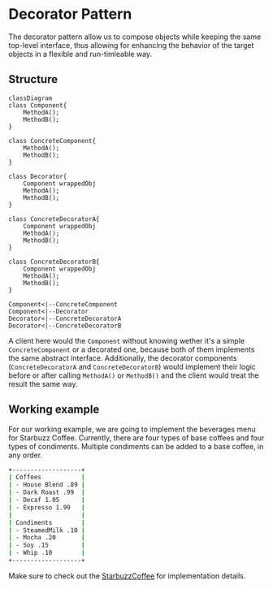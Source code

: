 # Decorator Pattern

The decorator pattern allow us to compose objects while keeping the same top-level interface, thus allowing for enhancing the behavior of the target objects in a flexible and run-timleable way.

## Structure

```mermaid
classDiagram
class Component{
    MethodA();
    MethodB();
}

class ConcreteComponent{
    MethodA();
    MethodB();
}

class Decorator{
    Component wrappedObj
    MethodA();
    MethodB();
}

class ConcreteDecoratorA{
    Component wrappedObj
    MethodA();
    MethodB();
}

class ConcreteDecoratorB{
    Component wrappedObj
    MethodA();
    MethodB();
}

Component<|--ConcreteComponent
Component<|--Decorator
Decorator<|--ConcreteDecoratorA
Decorator<|--ConcreteDecoratorB
```

A client here would the `Component` without knowing wether it's a simple `ConcreteComponent` or a decorated one, because both of them implements the same abstract interface. Additionally, the decorator components (`ConcreteDecoratorA` and `ConcreteDecoratorB`) would implement their logic before or after calling `MethodA()` or `MethodB()` and the client would treat the result the same way.

## Working example

For our working example, we are going to implement the beverages menu for Starbuzz Coffee. Currently, there are four types of base coffees and four types of condiments. Multiple condiments can be added to a base coffee, in any order.

```bash
+-------------------+
| Coffees           |
| - House Blend .89 |
| - Dark Roast .99  |
| - Decaf 1.05      |
| - Expresso 1.99   |
|                   |
| Condiments        |
| - SteamedMilk .10 |
| - Mocha .20       |
| - Soy .15         |
| - Whip .10        |
+-------------------+
```

Make sure to check out the [StarbuzzCoffee](./StarbuzzCoffee/) for implementation details.
